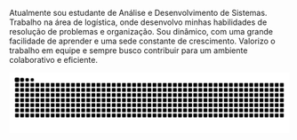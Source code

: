 
Atualmente sou estudante de Análise e Desenvolvimento de Sistemas. Trabalho na área de logística, onde desenvolvo minhas habilidades de resolução de problemas e organização. 
 Sou dinâmico, com uma grande facilidade de aprender e uma sede constante de crescimento. Valorizo o trabalho em equipe e sempre busco contribuir para um ambiente colaborativo e eficiente.
<!---
abmaelmarques/abmaelmarques is a ✨ special ✨ repository because its `README.md` (this file) appears on your GitHub profile.
You can click the Preview link to take a look at your changes.
--->

 
<picture align="center">
  <source media="(prefers-color-scheme: dark)" srcset="https://raw.githubusercontent.com/abmaelmarques/abmaelmarques/output/github-contribution-grid-snake-dark.svg">
  <source media="(prefers-color-scheme: light)" srcset="https://raw.githubusercontent.com/abmaelmarques/abmaelmarques/output/github-contribution-grid-snake-dark.svg">
  <img align="center" alt="github contribution grid snake animation" src="https://raw.githubusercontent.com/abmaelmarques/abmaelmarques/output/github-contribution-grid-snake.svg">
</picture>

